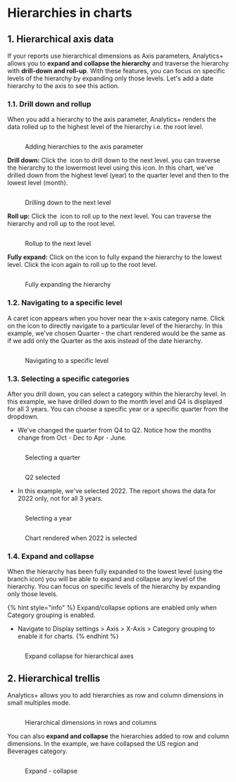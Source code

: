 # Hierarchies in charts

## 1. Hierarchical axis data

If your reports use hierarchical dimensions as Axis parameters,  Analytics+ allows you to **expand and collapse the hierarchy** and traverse the hierarchy with **drill-down and roll-up**. With these features, you can focus on specific levels of the hierarchy by expanding only those levels. Let's add a date hierarchy to the axis to see this action.

### 1.1. Drill down and rollup

When you add a hierarchy to the axis parameter, Analytics+ renders the data rolled up to the highest level of the hierarchy i.e. the root level.

<figure><img src="../../.gitbook/assets/image (690).png" alt=""><figcaption><p>Adding hierarchies to the axis parameter</p></figcaption></figure>

**Drill down:** Click the <img src="../../.gitbook/assets/image (623).png" alt="" data-size="line"> icon to drill down to the next level. you can traverse the hierarchy to the lowermost level using this icon.  In this chart, we've drilled down from the highest level (year) to the quarter level and then to the lowest level (month).

<figure><img src="../../.gitbook/assets/Untitled Project (72).gif" alt=""><figcaption><p>Drilling down to the next level</p></figcaption></figure>

**Roll up:** Click the <img src="../../.gitbook/assets/image (622).png" alt="" data-size="line"> icon to roll up to the next level. You can traverse the hierarchy and roll up to the root level.

<figure><img src="../../.gitbook/assets/Untitled Project (73).gif" alt=""><figcaption><p>Rollup to the next level</p></figcaption></figure>

**Fully expand:** Click on the <img src="../../.gitbook/assets/image (620).png" alt="" data-size="line">icon to fully expand the hierarchy to the lowest level. Click the icon again to roll up to the root level.

<figure><img src="../../.gitbook/assets/Untitled Project (74).gif" alt=""><figcaption><p>Fully expanding the hierarchy</p></figcaption></figure>

### 1.2. Navigating to a specific level

A caret icon appears when you hover near the x-axis category name. Click on the icon to directly navigate to a particular level of the hierarchy. In this example, we've chosen Quarter - the chart rendered would be the same as if we add only the Quarter as the axis instead of the date hierarchy.

<figure><img src="../../.gitbook/assets/image (691).png" alt=""><figcaption><p>Navigating to a specific level</p></figcaption></figure>

### 1.3. Selecting a specific categories

After you drill down, you can select a category within the hierarchy level. In this example, we have drilled down to the month level and Q4 is displayed for all 3 years. You can choose a specific year or a specific quarter from the dropdown.&#x20;

* We've changed the quarter from Q4 to Q2. Notice how the months change from Oct - Dec to Apr - June. &#x20;

<div><figure><img src="../../.gitbook/assets/image (692).png" alt=""><figcaption><p>Selecting a quarter</p></figcaption></figure> <figure><img src="../../.gitbook/assets/2024-03-29_15h29_59.png" alt=""><figcaption><p>Q2 selected</p></figcaption></figure></div>

* In this example, we've selected 2022. The report shows the data for 2022 only, not for all 3 years.

<div><figure><img src="../../.gitbook/assets/image (693).png" alt=""><figcaption><p>Selecting a year</p></figcaption></figure> <figure><img src="../../.gitbook/assets/2024-03-29_15h54_00 (1).png" alt=""><figcaption><p>Chart rendered when 2022 is selected</p></figcaption></figure></div>

### 1.4. Expand and collapse

When the hierarchy has been fully expanded to the lowest level (using the branch icon) you will be able to expand and collapse any level of the hierarchy. You can focus on specific levels of the hierarchy by expanding only those levels.

{% hint style="info" %}
Expand/collapse options are enabled only when Category grouping is enabled.&#x20;

* Navigate to Display settings > Axis > X-Axis > Category grouping to enable it for charts.
{% endhint %}

<figure><img src="../../.gitbook/assets/image (694).png" alt=""><figcaption><p>Expand collapse for hierarchical axes</p></figcaption></figure>

## 2. Hierarchical trellis

Analytics+ allows you to add hierarchies as row and column dimensions in small multiples mode.&#x20;

<figure><img src="../../.gitbook/assets/image (1365).png" alt=""><figcaption><p>Hierarchical dimensions in rows and columns</p></figcaption></figure>

You can also **expand and collapse** the hierarchies added to row and column dimensions. In the example, we have collapsed the US region and Beverages category.

<figure><img src="../../.gitbook/assets/image (1366).png" alt=""><figcaption><p>Expand - collapse</p></figcaption></figure>

